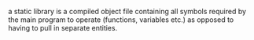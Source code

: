  a static library is a compiled object file containing all symbols required by the main program to operate (functions, variables etc.) as opposed to having to pull in separate entities. 
